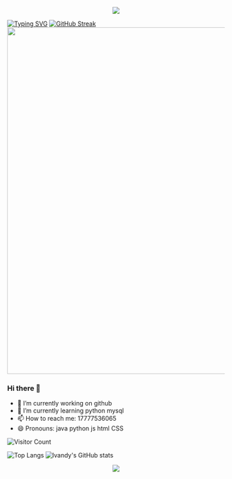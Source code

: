 <p align="center">
<img src="https://capsule-render.vercel.app/api?type=waving&color=timeGradient&height=300&&section=header&text=hello&fontSize=90&fontAlign=50&fontAlignY=30&desc=你好啊!&descAlign=50&descSize=30&descAlignY=60&animation=twinkling" />
</p>
     <a href="https://git.io/typing-svg"><img src="https://readme-typing-svg.demolab.com?font=Fira+Code&pause=1000&color=1600F7&center=true&vCenter=true&random=true&width=435&lines=Welcome+To+My+Github" alt="Typing SVG" /></a>
     <a href="https://git.io/streak-stats"><img src="https://streak-stats.demolab.com?user=hilvandy&theme=blueberry-duo&hide_border=%E5%81%87" alt="GitHub Streak" /></a>

<img width="800" src="https://github-readme-activity-graph.vercel.app/graph?username={hilvandy}&theme=github-compact&hide_border=true&area=true" />
  
  
  
  ### Hi there 👋
- 🔭 I’m currently working on github
- 🌱 I’m currently learning python mysql
- 📫 How to reach me: 17777536065
- 😄 Pronouns: java python js html CSS

![Visitor Count](https://profile-counter.glitch.me/hilvandy/count.svg)

![Top Langs](https://github-readme-stats.vercel.app/api/top-langs/?username=hilvandy&layout=compact)
![lvandy's GitHub stats](https://github-readme-stats.vercel.app/api?username=hilvandy&show_icons=true&theme=tokyonight)



<p align="center">
<img src="https://capsule-render.vercel.app/api?type=waving&color=timeGradient&height=300&&section=header&text=Goodbye&fontSize=90&fontAlign=50&fontAlignY=30&desc=再见&descAlign=50&descSize=30&descAlignY=60&animation=twinkling" />
</p>
